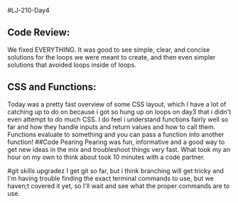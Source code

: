 #LJ-210-Day4

## Code Review:
 We fixed EVERYTHING. It was good to see simple, clear, and concise solutions for the loops we were meant to create, and then even simpler solutions that avoided loops inside of loops.
## CSS and Functions:
Today was a pretty fast overview of some CSS layout, which I have a lot of catching up to do on because i got so hung up on loops on day3 that i didn't even attempt to do much CSS.
I do feel i understand functions fairly well so far and how they handle inputs and return values and how to call them.
Functions evaluate to something and you can pass a function into another function!
##Code Pearing
Pearing was fun, informative and a good way to get new ideas in the mix and troubleshoot things very fast. What took my an hour on my own to think about took 10 minutes with a code partner.

#git skills upgradez
I get git so far, but i think branching will get tricky and I'm having trouble finding the exact terminal commands to use, but we haven;t covered it yet, so I'll wait and see what the proper commands are to use.
